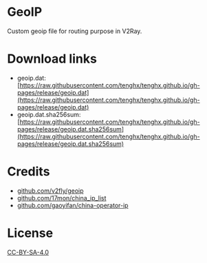 # GeoIP

Custom geoip file for routing purpose in V2Ray.

# Download links

- geoip.dat: [https://raw.githubusercontent.com/tenghx/tenghx.github.io/gh-pages/release/geoip.dat](https://raw.githubusercontent.com/tenghx/tenghx.github.io/gh-pages/release/geoip.dat)
- geoip.dat.sha256sum: [https://raw.githubusercontent.com/tenghx/tenghx.github.io/gh-pages/release/geoip.dat.sha256sum](https://raw.githubusercontent.com/tenghx/tenghx.github.io/gh-pages/release/geoip.dat.sha256sum)

# Credits

- [github.com/v2fly/geoip](https://github.com/v2fly/geoip)
- [github.com/17mon/china_ip_list](https://github.com/17mon/china_ip_list)
- [github.com/gaoyifan/china-operator-ip](https://github.com/gaoyifan/china-operator-ip)

# License

[CC-BY-SA-4.0](https://github.com/tenghx/geoip/blob/master/LICENSE)
